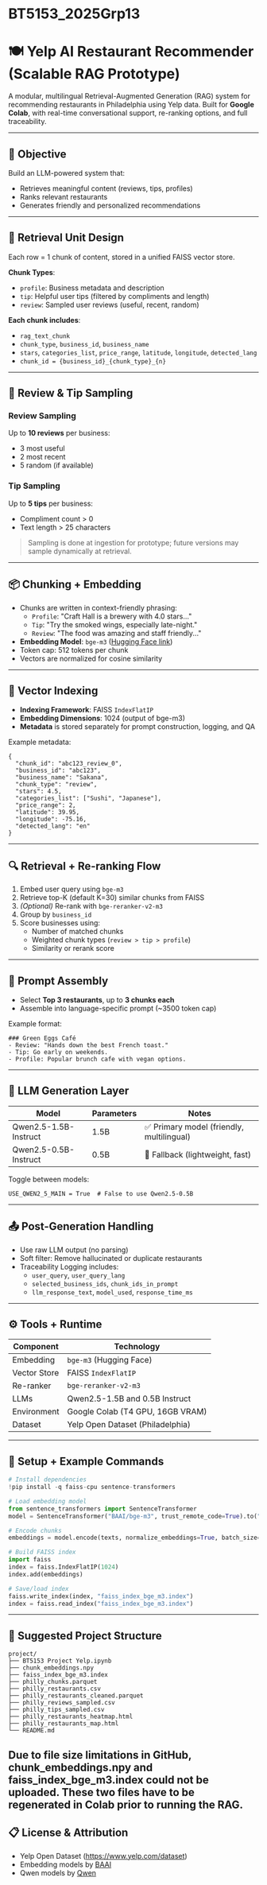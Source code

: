 # BT5153_2025Grp13
# 🍽️ Yelp AI Restaurant Recommender (Scalable RAG Prototype)

A modular, multilingual Retrieval-Augmented Generation (RAG) system for recommending restaurants in Philadelphia using Yelp data. Built for **Google Colab**, with real-time conversational support, re-ranking options, and full traceability.

---

## 🧠 Objective

Build an LLM-powered system that:
- Retrieves meaningful content (reviews, tips, profiles)
- Ranks relevant restaurants
- Generates friendly and personalized recommendations

---

## 🔄 Retrieval Unit Design

Each row = 1 chunk of content, stored in a unified FAISS vector store.

**Chunk Types**:
- `profile`: Business metadata and description
- `tip`: Helpful user tips (filtered by compliments and length)
- `review`: Sampled user reviews (useful, recent, random)

**Each chunk includes**:
- `rag_text_chunk`
- `chunk_type`, `business_id`, `business_name`
- `stars`, `categories_list`, `price_range`, `latitude`, `longitude`, `detected_lang`
- `chunk_id = {business_id}_{chunk_type}_{n}`

---

## 🧹 Review & Tip Sampling

### Review Sampling
Up to **10 reviews** per business:
- 3 most useful
- 2 most recent
- 5 random (if available)

### Tip Sampling
Up to **5 tips** per business:
- Compliment count > 0
- Text length > 25 characters

> Sampling is done at ingestion for prototype; future versions may sample dynamically at retrieval.

---

## 📦 Chunking + Embedding

- Chunks are written in context-friendly phrasing:
  - `Profile`: "Craft Hall is a brewery with 4.0 stars..."
  - `Tip`: "Try the smoked wings, especially late-night."
  - `Review`: "The food was amazing and staff friendly..."
- **Embedding Model**: `bge-m3` ([Hugging Face link](https://huggingface.co/BAAI/bge-m3))
- Token cap: 512 tokens per chunk
- Vectors are normalized for cosine similarity

---

## 🧠 Vector Indexing

- **Indexing Framework**: FAISS `IndexFlatIP`
- **Embedding Dimensions**: 1024 (output of bge-m3)
- **Metadata** is stored separately for prompt construction, logging, and QA

Example metadata:
```
{
  "chunk_id": "abc123_review_0",
  "business_id": "abc123",
  "business_name": "Sakana",
  "chunk_type": "review",
  "stars": 4.5,
  "categories_list": ["Sushi", "Japanese"],
  "price_range": 2,
  "latitude": 39.95,
  "longitude": -75.16,
  "detected_lang": "en"
}
```

---

## 🔍 Retrieval + Re-ranking Flow

1. Embed user query using `bge-m3`
2. Retrieve top-K (default K=30) similar chunks from FAISS
3. *(Optional)* Re-rank with `bge-reranker-v2-m3`
4. Group by `business_id`
5. Score businesses using:
   - Number of matched chunks
   - Weighted chunk types (`review > tip > profile`)
   - Similarity or rerank score

---

## 🧩 Prompt Assembly

- Select **Top 3 restaurants**, up to **3 chunks each**
- Assemble into language-specific prompt (~3500 token cap)

Example format:
```
### Green Eggs Café
- Review: "Hands down the best French toast."
- Tip: Go early on weekends.
- Profile: Popular brunch cafe with vegan options.
```

---

## 💬 LLM Generation Layer

| Model                    | Parameters | Notes                                       |
|-------------------------|------------|---------------------------------------------|
| Qwen2.5-1.5B-Instruct   | 1.5B       | ✅ Primary model (friendly, multilingual)    |
| Qwen2.5-0.5B-Instruct   | 0.5B       | 🔁 Fallback (lightweight, fast)              |

Toggle between models:
```
USE_QWEN2_5_MAIN = True  # False to use Qwen2.5-0.5B
```

---

## 📤 Post-Generation Handling

- Use raw LLM output (no parsing)
- Soft filter: Remove hallucinated or duplicate restaurants
- Traceability Logging includes:
  - `user_query`, `user_query_lang`
  - `selected_business_ids`, `chunk_ids_in_prompt`
  - `llm_response_text`, `model_used`, `response_time_ms`

---

## ⚙️ Tools + Runtime

| Component      | Technology                         |
|----------------|-------------------------------------|
| Embedding      | `bge-m3` (Hugging Face)             |
| Vector Store   | FAISS `IndexFlatIP`                |
| Re-ranker      | `bge-reranker-v2-m3`               |
| LLMs           | Qwen2.5-1.5B and 0.5B Instruct     |
| Environment    | Google Colab (T4 GPU, 16GB VRAM)   |
| Dataset        | Yelp Open Dataset (Philadelphia)   |

---

## 🚀 Setup + Example Commands

```python
# Install dependencies
!pip install -q faiss-cpu sentence-transformers

# Load embedding model
from sentence_transformers import SentenceTransformer
model = SentenceTransformer("BAAI/bge-m3", trust_remote_code=True).to("cuda")

# Encode chunks
embeddings = model.encode(texts, normalize_embeddings=True, batch_size=256, show_progress_bar=True)

# Build FAISS index
import faiss
index = faiss.IndexFlatIP(1024)
index.add(embeddings)

# Save/load index
faiss.write_index(index, "faiss_index_bge_m3.index")
index = faiss.read_index("faiss_index_bge_m3.index")
```

---

## 📂 Suggested Project Structure

```
project/
├── BT5153 Project Yelp.ipynb
├── chunk_embeddings.npy
├── faiss_index_bge_m3.index
├── philly_chunks.parquet
├── philly_restaurants.csv
├── philly_restaurants_cleaned.parquet
├── philly_reviews_sampled.csv
├── philly_tips_sampled.csv
├── philly_restaurants_heatmap.html
├── philly_restaurants_map.html
└── README.md
```
Due to file size limitations in GitHub, chunk_embeddings.npy and faiss_index_bge_m3.index could not be uploaded. These two files have to be regenerated in Colab prior to running the RAG.
---

## 📋 License & Attribution

- Yelp Open Dataset (https://www.yelp.com/dataset)
- Embedding models by [BAAI](https://huggingface.co/BAAI)
- Qwen models by [Qwen](https://huggingface.co/Qwen)
